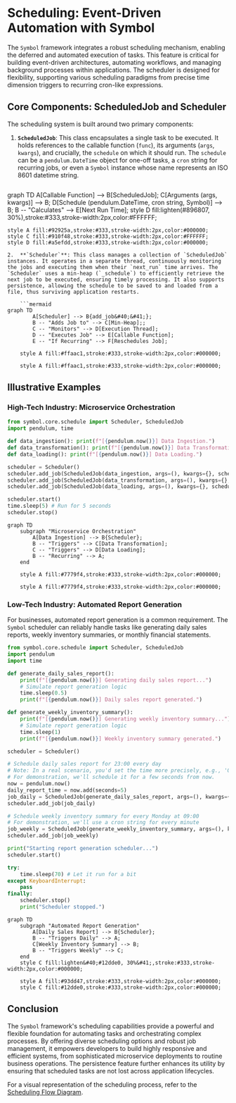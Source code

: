 # Scheduling: Event-Driven Automation with Symbol

The `Symbol` framework integrates a robust scheduling mechanism, enabling the deferred and automated execution of tasks. This feature is critical for building event-driven architectures, automating workflows, and managing background processes within applications. The scheduler is designed for flexibility, supporting various scheduling paradigms from precise time dimension triggers to recurring cron-like expressions.

## Core Components: ScheduledJob and Scheduler

The scheduling system is built around two primary components:

1.  **`ScheduledJob`**: This class encapsulates a single task to be executed. It holds references to the callable function (`func`), its arguments (`args`, `kwargs`), and crucially, the `schedule` on which it should run. The `schedule` can be a `pendulum.DateTime` object for one-off tasks, a `cron` string for recurring jobs, or even a `Symbol` instance whose name represents an ISO 8601 datetime string.

    ```mermaid
graph TD
        A[Callable Function] --> B[ScheduledJob];
        C[Arguments &#40;args, kwargs&#41;] --> B;
        D[Schedule &#40;pendulum.DateTime, cron string, Symbol&#41;] --> B;
        B -- "Calculates" --> E[Next Run Time];
    style D fill:lighten&#40;#896807, 30%&#41;,stroke:#333,stroke-width:2px,color:#FFFFFF;

    style A fill:#92925a,stroke:#333,stroke-width:2px,color:#000000;
    style C fill:#910f48,stroke:#333,stroke-width:2px,color:#FFFFFF;
    style D fill:#a5efdd,stroke:#333,stroke-width:2px,color:#000000;
```
2.  **`Scheduler`**: This class manages a collection of `ScheduledJob` instances. It operates in a separate thread, continuously monitoring the jobs and executing them when their `next_run` time arrives. The `Scheduler` uses a min-heap (`_schedule`) to efficiently retrieve the next job to be executed, ensuring timely processing. It also supports persistence, allowing the schedule to be saved to and loaded from a file, thus surviving application restarts.

    ```mermaid
graph TD
        A[Scheduler] --> B{add_job&#40;&#41;};
        B -- "Adds Job to" --> C[Min-Heap];;
        C -- "Monitors" --> D[Execution Thread];
        D -- "Executes Job" --> E[Callable Function];
        E -- "If Recurring" --> F[Reschedules Job];

    style A fill:#ffaac1,stroke:#333,stroke-width:2px,color:#000000;

    style A fill:#ffaac1,stroke:#333,stroke-width:2px,color:#000000;
```
## Illustrative Examples

### High-Tech Industry: Microservice Orchestration
```python
from symbol.core.schedule import Scheduler, ScheduledJob
import pendulum, time

def data_ingestion(): print(f"[{pendulum.now()}] Data Ingestion.")
def data_transformation(): print(f"[{pendulum.now()}] Data Transformation.")
def data_loading(): print(f"[{pendulum.now()}] Data Loading.")

scheduler = Scheduler()
scheduler.add_job(ScheduledJob(data_ingestion, args=(), kwargs={}, schedule="* * * * *"))
scheduler.add_job(ScheduledJob(data_transformation, args=(), kwargs={}, schedule=pendulum.now().add(seconds=10)))
scheduler.add_job(ScheduledJob(data_loading, args=(), kwargs={}, schedule=pendulum.now().add(seconds=20)))

scheduler.start()
time.sleep(5) # Run for 5 seconds
scheduler.stop()
```

```mermaid
graph TD
    subgraph "Microservice Orchestration"
        A[Data Ingestion] --> B{Scheduler};
        B -- "Triggers" --> C[Data Transformation];
        C -- "Triggers" --> D[Data Loading];
        B -- "Recurring" --> A;
    end

    style A fill:#7779f4,stroke:#333,stroke-width:2px,color:#000000;

    style A fill:#7779f4,stroke:#333,stroke-width:2px,color:#000000;
```
### Low-Tech Industry: Automated Report Generation

For businesses, automated report generation is a common requirement. The `Symbol` scheduler can reliably handle tasks like generating daily sales reports, weekly inventory summaries, or monthly financial statements.

```python
from symbol.core.schedule import Scheduler, ScheduledJob
import pendulum
import time

def generate_daily_sales_report():
    print(f"[{pendulum.now()}] Generating daily sales report...")
    # Simulate report generation logic
    time.sleep(0.5)
    print(f"[{pendulum.now()}] Daily sales report generated.")

def generate_weekly_inventory_summary():
    print(f"[{pendulum.now()}] Generating weekly inventory summary...")
    # Simulate report generation logic
    time.sleep(1)
    print(f"[{pendulum.now()}] Weekly inventory summary generated.")

scheduler = Scheduler()

# Schedule daily sales report for 23:00 every day
# Note: In a real scenario, you'd set the time more precisely, e.g., '0 23 * * *'
# For demonstration, we'll schedule it for a few seconds from now.
now = pendulum.now()
daily_report_time = now.add(seconds=5)
job_daily = ScheduledJob(generate_daily_sales_report, args=(), kwargs={}, schedule=daily_report_time)
scheduler.add_job(job_daily)

# Schedule weekly inventory summary for every Monday at 09:00
# For demonstration, we'll use a cron string for every minute
job_weekly = ScheduledJob(generate_weekly_inventory_summary, args=(), kwargs={}, schedule="* * * * MON")
scheduler.add_job(job_weekly)

print("Starting report generation scheduler...")
scheduler.start()

try:
    time.sleep(70) # Let it run for a bit
except KeyboardInterrupt:
    pass
finally:
    scheduler.stop()
    print("Scheduler stopped.")
```

```mermaid
graph TD
    subgraph "Automated Report Generation"
        A[Daily Sales Report] --> B{Scheduler};
        B -- "Triggers Daily" --> A;
        C[Weekly Inventory Summary] --> B;
        B -- "Triggers Weekly" --> C;
    end
    style C fill:lighten&#40;#12dde0, 30%&#41;,stroke:#333,stroke-width:2px,color:#000000;

    style A fill:#93dd47,stroke:#333,stroke-width:2px,color:#000000;
    style C fill:#12dde0,stroke:#333,stroke-width:2px,color:#000000;
```
## Conclusion

The `Symbol` framework's scheduling capabilities provide a powerful and flexible foundation for automating tasks and orchestrating complex processes. By offering diverse scheduling options and robust job management, it empowers developers to build highly responsive and efficient systems, from sophisticated microservice deployments to routine business operations. The persistence feature further enhances its utility by ensuring that scheduled tasks are not lost across application lifecycles.

For a visual representation of the scheduling process, refer to the [Scheduling Flow Diagram](scheduling_flow.mmd).
